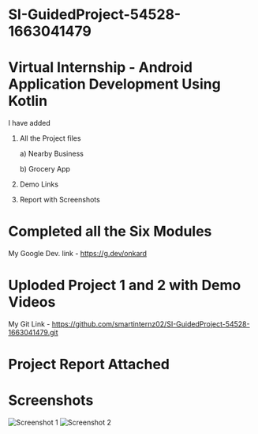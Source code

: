 # SI-GuidedProject-54528-1663041479
# Virtual Internship - Android Application Development Using Kotlin
 
 I have added 
 
 1. All the Project files
 
    a) Nearby Business
		
    b) Grocery App
    
 2. Demo Links
 3. Report with Screenshots

 
 # Completed all the Six Modules
 My Google Dev. link - https://g.dev/onkard
 
 
 # Uploded Project 1 and 2 with Demo Videos 
 My Git Link - https://github.com/smartinternz02/SI-GuidedProject-54528-1663041479.git
 
 # Project Report Attached
 
 # Screenshots 
 ![Screenshot 1](https://user-images.githubusercontent.com/114013205/191324365-41d76d63-0492-4610-afe2-65098f35a333.png)
![Screenshot 2](https://user-images.githubusercontent.com/114013205/191324371-2ed2a134-012c-430e-90e2-aa32c69e55b4.png)


